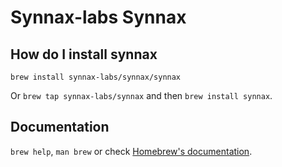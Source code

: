 # Synnax-labs Synnax

## How do I install synnax

`brew install synnax-labs/synnax/synnax`

Or `brew tap synnax-labs/synnax` and then `brew install synnax`.

## Documentation

`brew help`, `man brew` or check [Homebrew's documentation](https://docs.brew.sh).
